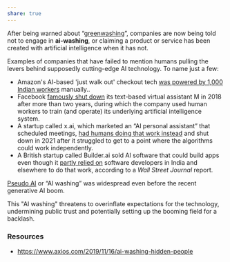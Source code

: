 ```yaml
---
share: true
---
```

After being warned about “[greenwashing](https://en.m.wikipedia.org/wiki/Greenwashing)”, companies are now being told not to engage in **ai-washing**, or claiming a product or service has been created with artificial intelligence when it has not.

Examples of companies that have failed to mention humans pulling the levers behind supposedly cutting-edge AI technology. To name just a few:
- Amazon's AI-based 'just walk out' checkout tech [was powered by 1,000 Indian workers](https://www.bloomberg.com/opinion/articles/2024-04-03/the-humans-behind-amazon-s-just-walk-out-technology-are-all-over-ai) manually..
- Facebook [famously shut down](https://www.theverge.com/2018/1/8/16856654/facebook-m-shutdown-bots-ai) its text-based virtual assistant M in 2018 after more than two years, during which the company used human workers to train (and operate) its underlying artificial intelligence system.
- A startup called x.ai, which marketed an “AI personal assistant” that scheduled meetings, [had humans doing that work instead](https://www.bloomberg.com/news/articles/2016-04-18/the-humans-hiding-behind-the-chatbots) and shut down in 2021 after it struggled to get to a point where the algorithms could work independently.
- A British startup called Builder.ai sold AI software that could build apps even though it [partly relied on](https://www.wsj.com/articles/ai-startup-boom-raises-questions-of-exaggerated-tech-savvy-11565775004) software developers in India and elsewhere to do that work, according to a _Wall Street Journal_ report.

[Pseudo AI](https://www.forbes.com/sites/cognitiveworld/2020/04/04/artificial-or-human-intelligence-companies-faking-ai/) or “AI washing” was widespread even before the recent generative AI boom.

This "AI washing" threatens to overinflate expectations for the technology, undermining public trust and potentially setting up the booming field for a backlash.
### Resources
- https://www.axios.com/2019/11/16/ai-washing-hidden-people

